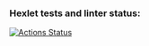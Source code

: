 ### Hexlet tests and linter status:
[![Actions Status](https://github.com/NickJeep/qa-engineer-project-84/actions/workflows/hexlet-check.yml/badge.svg)](https://github.com/NickJeep/qa-engineer-project-84/actions)